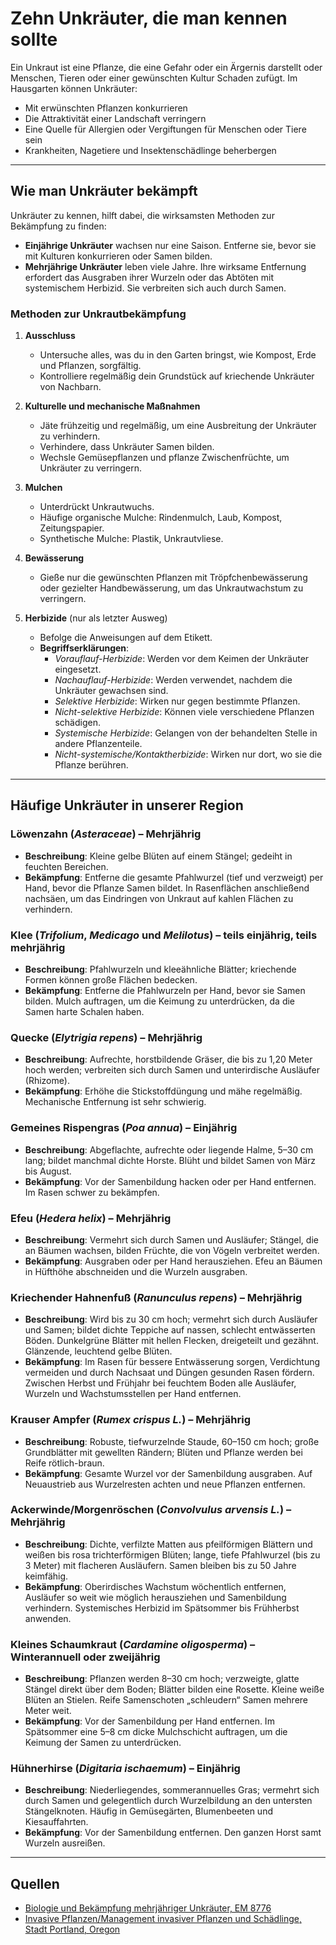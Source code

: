 # Zehn Unkräuter, die man kennen sollte

Ein Unkraut ist eine Pflanze, die eine Gefahr oder ein Ärgernis darstellt oder Menschen, Tieren oder einer gewünschten Kultur Schaden zufügt. Im Hausgarten können Unkräuter:
- Mit erwünschten Pflanzen konkurrieren
- Die Attraktivität einer Landschaft verringern
- Eine Quelle für Allergien oder Vergiftungen für Menschen oder Tiere sein
- Krankheiten, Nagetiere und Insektenschädlinge beherbergen

---

## Wie man Unkräuter bekämpft

Unkräuter zu kennen, hilft dabei, die wirksamsten Methoden zur Bekämpfung zu finden:
- **Einjährige Unkräuter** wachsen nur eine Saison. Entferne sie, bevor sie mit Kulturen konkurrieren oder Samen bilden.
- **Mehrjährige Unkräuter** leben viele Jahre. Ihre wirksame Entfernung erfordert das Ausgraben ihrer Wurzeln oder das Abtöten mit systemischem Herbizid. Sie verbreiten sich auch durch Samen.

### Methoden zur Unkrautbekämpfung

1. **Ausschluss**
   - Untersuche alles, was du in den Garten bringst, wie Kompost, Erde und Pflanzen, sorgfältig.
   - Kontrolliere regelmäßig dein Grundstück auf kriechende Unkräuter von Nachbarn.

2. **Kulturelle und mechanische Maßnahmen**
   - Jäte frühzeitig und regelmäßig, um eine Ausbreitung der Unkräuter zu verhindern.
   - Verhindere, dass Unkräuter Samen bilden.
   - Wechsle Gemüsepflanzen und pflanze Zwischenfrüchte, um Unkräuter zu verringern.

3. **Mulchen**
   - Unterdrückt Unkrautwuchs.
   - Häufige organische Mulche: Rindenmulch, Laub, Kompost, Zeitungspapier.
   - Synthetische Mulche: Plastik, Unkrautvliese.

4. **Bewässerung**
   - Gieße nur die gewünschten Pflanzen mit Tröpfchenbewässerung oder gezielter Handbewässerung, um das Unkrautwachstum zu verringern.

5. **Herbizide** (nur als letzter Ausweg)
   - Befolge die Anweisungen auf dem Etikett.
   - **Begriffserklärungen**:
     - *Vorauflauf-Herbizide*: Werden vor dem Keimen der Unkräuter eingesetzt.
     - *Nachauflauf-Herbizide*: Werden verwendet, nachdem die Unkräuter gewachsen sind.
     - *Selektive Herbizide*: Wirken nur gegen bestimmte Pflanzen.
     - *Nicht-selektive Herbizide*: Können viele verschiedene Pflanzen schädigen.
     - *Systemische Herbizide*: Gelangen von der behandelten Stelle in andere Pflanzenteile.
     - *Nicht-systemische/Kontaktherbizide*: Wirken nur dort, wo sie die Pflanze berühren.

---

## Häufige Unkräuter in unserer Region

### Löwenzahn (*Asteraceae*) – Mehrjährig
- **Beschreibung**: Kleine gelbe Blüten auf einem Stängel; gedeiht in feuchten Bereichen.
- **Bekämpfung**: Entferne die gesamte Pfahlwurzel (tief und verzweigt) per Hand, bevor die Pflanze Samen bildet. In Rasenflächen anschließend nachsäen, um das Eindringen von Unkraut auf kahlen Flächen zu verhindern.

### Klee (*Trifolium*, *Medicago* und *Melilotus*) – teils einjährig, teils mehrjährig
- **Beschreibung**: Pfahlwurzeln und kleeähnliche Blätter; kriechende Formen können große Flächen bedecken.
- **Bekämpfung**: Entferne die Pfahlwurzeln per Hand, bevor sie Samen bilden. Mulch auftragen, um die Keimung zu unterdrücken, da die Samen harte Schalen haben.

### Quecke (*Elytrigia repens*) – Mehrjährig
- **Beschreibung**: Aufrechte, horstbildende Gräser, die bis zu 1,20 Meter hoch werden; verbreiten sich durch Samen und unterirdische Ausläufer (Rhizome).
- **Bekämpfung**: Erhöhe die Stickstoffdüngung und mähe regelmäßig. Mechanische Entfernung ist sehr schwierig.

### Gemeines Rispengras (*Poa annua*) – Einjährig
- **Beschreibung**: Abgeflachte, aufrechte oder liegende Halme, 5–30 cm lang; bildet manchmal dichte Horste. Blüht und bildet Samen von März bis August.
- **Bekämpfung**: Vor der Samenbildung hacken oder per Hand entfernen. Im Rasen schwer zu bekämpfen.

### Efeu (*Hedera helix*) – Mehrjährig
- **Beschreibung**: Vermehrt sich durch Samen und Ausläufer; Stängel, die an Bäumen wachsen, bilden Früchte, die von Vögeln verbreitet werden.
- **Bekämpfung**: Ausgraben oder per Hand herausziehen. Efeu an Bäumen in Hüfthöhe abschneiden und die Wurzeln ausgraben.

### Kriechender Hahnenfuß (*Ranunculus repens*) – Mehrjährig
- **Beschreibung**: Wird bis zu 30 cm hoch; vermehrt sich durch Ausläufer und Samen; bildet dichte Teppiche auf nassen, schlecht entwässerten Böden. Dunkelgrüne Blätter mit hellen Flecken, dreigeteilt und gezähnt. Glänzende, leuchtend gelbe Blüten.
- **Bekämpfung**: Im Rasen für bessere Entwässerung sorgen, Verdichtung vermeiden und durch Nachsaat und Düngen gesunden Rasen fördern. Zwischen Herbst und Frühjahr bei feuchtem Boden alle Ausläufer, Wurzeln und Wachstumsstellen per Hand entfernen.

### Krauser Ampfer (*Rumex crispus L.*) – Mehrjährig
- **Beschreibung**: Robuste, tiefwurzelnde Staude, 60–150 cm hoch; große Grundblätter mit gewellten Rändern; Blüten und Pflanze werden bei Reife rötlich-braun.
- **Bekämpfung**: Gesamte Wurzel vor der Samenbildung ausgraben. Auf Neuaustrieb aus Wurzelresten achten und neue Pflanzen entfernen.

### Ackerwinde/Morgenröschen (*Convolvulus arvensis L.*) – Mehrjährig
- **Beschreibung**: Dichte, verfilzte Matten aus pfeilförmigen Blättern und weißen bis rosa trichterförmigen Blüten; lange, tiefe Pfahlwurzel (bis zu 3 Meter) mit flacheren Ausläufern. Samen bleiben bis zu 50 Jahre keimfähig.
- **Bekämpfung**: Oberirdisches Wachstum wöchentlich entfernen, Ausläufer so weit wie möglich herausziehen und Samenbildung verhindern. Systemisches Herbizid im Spätsommer bis Frühherbst anwenden.

### Kleines Schaumkraut (*Cardamine oligosperma*) – Winterannuell oder zweijährig
- **Beschreibung**: Pflanzen werden 8–30 cm hoch; verzweigte, glatte Stängel direkt über dem Boden; Blätter bilden eine Rosette. Kleine weiße Blüten an Stielen. Reife Samenschoten „schleudern“ Samen mehrere Meter weit.
- **Bekämpfung**: Vor der Samenbildung per Hand entfernen. Im Spätsommer eine 5–8 cm dicke Mulchschicht auftragen, um die Keimung der Samen zu unterdrücken.

### Hühnerhirse (*Digitaria ischaemum*) – Einjährig
- **Beschreibung**: Niederliegendes, sommerannuelles Gras; vermehrt sich durch Samen und gelegentlich durch Wurzelbildung an den untersten Stängelknoten. Häufig in Gemüsegärten, Blumenbeeten und Kiesauffahrten.
- **Bekämpfung**: Vor der Samenbildung entfernen. Den ganzen Horst samt Wurzeln ausreißen.

---

## Quellen

- [Biologie und Bekämpfung mehrjähriger Unkräuter, EM 8776](https://catalog.extension.oregonstate.edu)
- [Invasive Pflanzen/Management invasiver Pflanzen und Schädlinge, Stadt Portland, Oregon](https://www.portlandoregon.gov)
